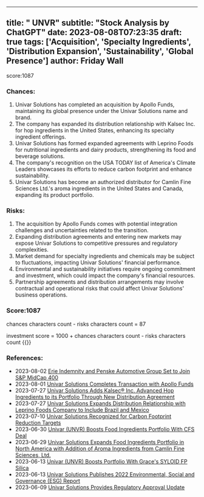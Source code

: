 
---
title: " UNVR"
subtitle: "Stock Analysis by ChatGPT"
date: 2023-08-08T07:23:35
draft: true
tags: ['Acquisition', 'Specialty Ingredients', 'Distribution Expansion', 'Sustainability', 'Global Presence']
author: Friday Wall
---

score:1087
### Chances:
1. Univar Solutions has completed an acquisition by Apollo Funds, maintaining its global presence under the Univar Solutions name and brand.
2. The company has expanded its distribution relationship with Kalsec Inc. for hop ingredients in the United States, enhancing its specialty ingredient offerings.
3. Univar Solutions has formed expanded agreements with Leprino Foods for nutritional ingredients and dairy products, strengthening its food and beverage solutions.
4. The company's recognition on the USA TODAY list of America's Climate Leaders showcases its efforts to reduce carbon footprint and enhance sustainability.
5. Univar Solutions has become an authorized distributor for Camlin Fine Sciences Ltd.'s aroma ingredients in the United States and Canada, expanding its product portfolio.
### Risks:
1. The acquisition by Apollo Funds comes with potential integration challenges and uncertainties related to the transition.
2. Expanding distribution agreements and entering new markets may expose Univar Solutions to competitive pressures and regulatory complexities.
3. Market demand for specialty ingredients and chemicals may be subject to fluctuations, impacting Univar Solutions' financial performance.
4. Environmental and sustainability initiatives require ongoing commitment and investment, which could impact the company's financial resources.
5. Partnership agreements and distribution arrangements may involve contractual and operational risks that could affect Univar Solutions' business operations.
### Score:1087
chances characters count - risks characters count = 87

investment score = 1000 + chances characters count - risks characters count
{{<tradingview symbol="NYSE:UNVR">}}
### References:
- 2023-08-02 [Erie Indemnity and Penske Automotive Group Set to Join S&P MidCap 400](https://finance.yahoo.com/news/erie-indemnity-penske-automotive-group-230400646.html?.tsrc=rss)
- 2023-08-01 [Univar Solutions Completes Transaction with Apollo Funds](https://finance.yahoo.com/news/univar-solutions-completes-transaction-apollo-124500478.html?.tsrc=rss)
- 2023-07-27 [Univar Solutions Adds Kalsec® Inc. Advanced Hop Ingredients to its Portfolio Through New Distribution Agreement](https://finance.yahoo.com/news/univar-solutions-adds-kalsec-inc-120000619.html?.tsrc=rss)
- 2023-07-27 [Univar Solutions Expands Distribution Relationship with Leprino Foods Company to Include Brazil and Mexico](https://finance.yahoo.com/news/univar-solutions-expands-distribution-relationship-201500536.html?.tsrc=rss)
- 2023-07-10 [Univar Solutions Recognized for Carbon Footprint Reduction Targets](https://finance.yahoo.com/news/univar-solutions-recognized-carbon-footprint-120000246.html?.tsrc=rss)
- 2023-06-30 [Univar (UNVR) Boosts Food Ingredients Portfolio With CFS Deal](https://finance.yahoo.com/news/univar-unvr-boosts-food-ingredients-105000312.html?.tsrc=rss)
- 2023-06-29 [Univar Solutions Expands Food Ingredients Portfolio in North America with Addition of Aroma Ingredients from Camlin Fine Sciences, Ltd.](https://finance.yahoo.com/news/univar-solutions-expands-food-ingredients-120000234.html?.tsrc=rss)
- 2023-06-13 [Univar (UNVR) Boosts Portfolio With Grace's SYLOID FP Silica](https://finance.yahoo.com/news/univar-unvr-boosts-portfolio-graces-140100314.html?.tsrc=rss)
- 2023-06-13 [Univar Solutions Publishes 2022 Environmental, Social and Governance (ESG) Report](https://finance.yahoo.com/news/univar-solutions-publishes-2022-environmental-120000576.html?.tsrc=rss)
- 2023-06-09 [Univar Solutions Provides Regulatory Approval Update](https://finance.yahoo.com/news/univar-solutions-provides-regulatory-approval-224400507.html?.tsrc=rss)


                